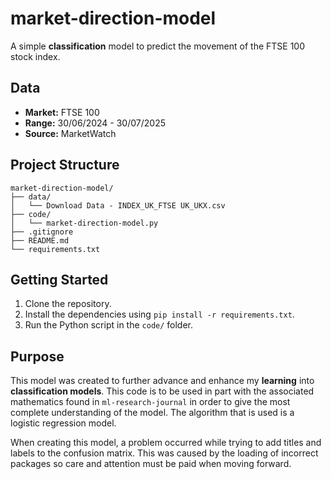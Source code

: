 # market-direction-model

A simple **classification** model to predict the movement of the FTSE 100 stock index.

## Data

* **Market:** FTSE 100
* **Range:** 30/06/2024 - 30/07/2025
* **Source:** MarketWatch

## Project Structure

```
market-direction-model/
├── data/
│   └── Download Data - INDEX_UK_FTSE UK_UKX.csv
├── code/
│   └── market-direction-model.py
├── .gitignore
├── README.md
└── requirements.txt
```

## Getting Started

1. Clone the repository.
2. Install the dependencies using `pip install -r requirements.txt`.
3. Run the Python script in the `code/` folder.

## Purpose

This model was created to further advance and enhance my **learning** into **classification models**. This code is to be used in part with the associated mathematics found in `ml-research-journal` in order to give the most complete understanding of the model. The algorithm that is used is a logistic regression model.

When creating this model, a problem occurred while trying to add titles and labels to the confusion matrix. This was caused by the loading of incorrect packages so care and attention must be paid when moving forward.
